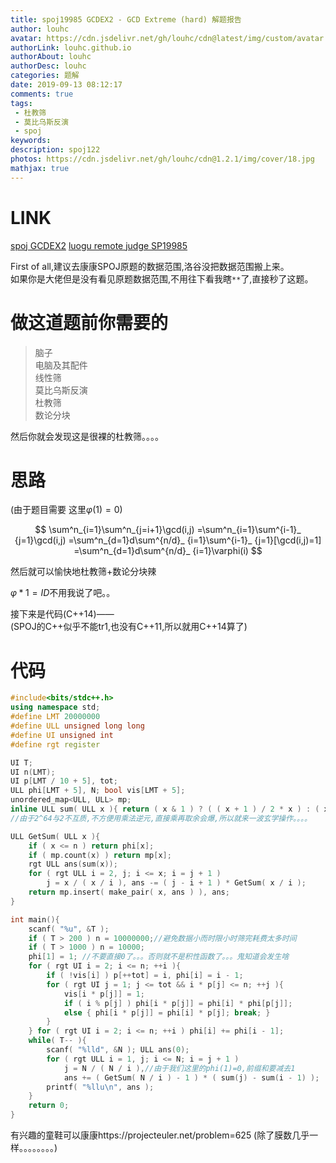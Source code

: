 ```yaml
---
title: spoj19985 GCDEX2 - GCD Extreme (hard) 解题报告
author: louhc
avatar: https://cdn.jsdelivr.net/gh/louhc/cdn@latest/img/custom/avatar.jpg
authorLink: louhc.github.io
authorAbout: louhc
authorDesc: louhc
categories: 题解
date: 2019-09-13 08:12:17
comments: true
tags:
 - 杜教筛
 - 莫比乌斯反演
 - spoj
keywords:
description: spoj122
photos: https://cdn.jsdelivr.net/gh/louhc/cdn@1.2.1/img/cover/18.jpg
mathjax: true
---
```


# LINK

[spoj GCDEX2](https://www.spoj.com/problems/GCDEX2/)
[luogu remote judge SP19985](https://www.luogu.com.cn/problem/SP19985)

First of all,建议去康康SPOJ原题的数据范围,洛谷没把数据范围搬上来。  
如果你是大佬但是没有看见原题数据范围,不用往下看我瞎`**`了,直接秒了这题。

# 做这道题前你需要的
> 脑子  
电脑及其配件  
线性筛  
莫比乌斯反演  
杜教筛  
数论分块  

然后你就会发现这是很裸的杜教筛。。。。  

# 思路

(由于题目需要 这里$\varphi(1)=0$)

$$
\sum^n_{i=1}\sum^n_{j=i+1}\gcd(i,j)
=\sum^n_{i=1}\sum^{i-1}_ {j=1}\gcd(i,j)
=\sum^n_{d=1}d\sum^{n/d}_ {i=1}\sum^{i-1}_ {j=1}[\gcd(i,j)=1]
=\sum^n_{d=1}d\sum^{n/d}_ {i=1}\varphi(i)
$$

然后就可以愉快地杜教筛+数论分块辣

$\varphi * 1=ID$不用我说了吧。。

接下来是代码(C++14)——  
(SPOJ的C++似乎不能tr1,也没有C++11,所以就用C++14算了)

# 代码

```cpp
#include<bits/stdc++.h>
using namespace std;
#define LMT 20000000
#define ULL unsigned long long
#define UI unsigned int
#define rgt register

UI T;
UI n(LMT);
UI p[LMT / 10 + 5], tot;
ULL phi[LMT + 5], N; bool vis[LMT + 5];
unordered_map<ULL, ULL> mp;
inline ULL sum( ULL x ){ return ( x & 1 ) ? ( ( x + 1 ) / 2 * x ) : ( x / 2 * ( x + 1 ) ); }
//由于2^64与2不互质,不方便用乘法逆元,直接乘再取余会爆,所以就来一波玄学操作。。。。

ULL GetSum( ULL x ){
	if ( x <= n ) return phi[x];
	if ( mp.count(x) ) return mp[x];
	rgt ULL ans(sum(x));
	for ( rgt ULL i = 2, j; i <= x; i = j + 1 )
		j = x / ( x / i ), ans -= ( j - i + 1 ) * GetSum( x / i );
	return mp.insert( make_pair( x, ans ) ), ans;
}

int main(){
	scanf( "%u", &T );
	if ( T > 200 ) n = 10000000;//避免数据小而时限小时筛完耗费太多时间
	if ( T > 1000 ) n = 10000;
	phi[1] = 1; //不要直接0了。。。否则就不是积性函数了。。。鬼知道会发生啥
	for ( rgt UI i = 2; i <= n; ++i ){
		if ( !vis[i] ) p[++tot] = i, phi[i] = i - 1;
		for ( rgt UI j = 1; j <= tot && i * p[j] <= n; ++j ){
			vis[i * p[j]] = 1;
			if ( i % p[j] ) phi[i * p[j]] = phi[i] * phi[p[j]];
			else { phi[i * p[j]] = phi[i] * p[j]; break; } 
		}
	} for ( rgt UI i = 2; i <= n; ++i ) phi[i] += phi[i - 1];
	while( T-- ){
		scanf( "%lld", &N ); ULL ans(0);
		for ( rgt ULL i = 1, j; i <= N; i = j + 1 )
			j = N / ( N / i ),//由于我们这里的phi(1)=0,前缀和要减去1
			ans += ( GetSum( N / i ) - 1 ) * ( sum(j) - sum(i - 1) );
		printf( "%llu\n", ans );
	}
	return 0;
}
```

有兴趣的童鞋可以康康https://projecteuler.net/problem=625 (除了膜数几乎一样。。。。。。。。)
